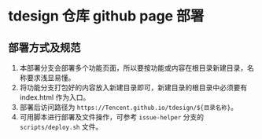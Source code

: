 # tdesign 仓库 github page 部署

## 部署方式及规范

1. 本部署分支会部署多个功能页面，所以要按功能或内容在根目录新建目录，名称要求浅显易懂。
2. 将功能分支打包好的内容放入新建目录即可，新建目录的根目录中必须要有 index.html 作为入口。
3. 部署后访问路径为 `https://Tencent.github.io/tdesign/${目录名称}`。
4. 可用脚本进行部署及文件操作，可参考 `issue-helper` 分支的 `scripts/deploy.sh` 文件。